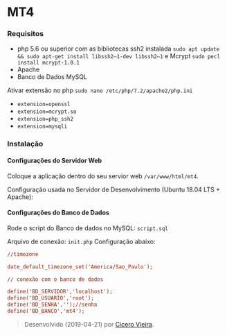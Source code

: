 # MT4

### Requisitos

- php 5.6 ou superior com as bibliotecas ssh2 instalada `sudo apt update && sudo apt-get install libssh2–1-dev libssh2–1` e Mcrypt `sudo pecl install mcrypt-1.0.1` 
- Apache 
- Banco de Dados MySQL 

Ativar extensão no php `sudo nano /etc/php/7.2/apache2/php.ini` 
- `extension=openssl` 
- `extension=mcrypt.so`
- `extension=php_ssh2`
- `extension=mysqli`

### Instalação

#### Configurações do Servidor Web

Coloque a aplicação dentro do seu servior web `/var/www/html/mt4`.

Configuração usada no Servidor de Desenvolvimento (Ubuntu 18.04 LTS + Apache):

#### Configurações do Banco de Dados

Rode o script do Banco de dados no MySQL: `script.sql`

Arquivo de conexão: `init.php`
Configuração abaixo:
```ini
//timezone

date_default_timezone_set('America/Sao_Paulo');

// conexão com o banco de dados

define('BD_SERVIDOR','localhost');
define('BD_USUARIO','root');
define('BD_SENHA','');//senha
define('BD_BANCO','mt4');
```

> Desenvolvido (2019-04-21) por [Cicero Vieira](https://github.com/cicvieira).                                                                               

